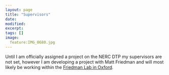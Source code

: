 ```yaml
---
layout: page
title: "Supervisors"
date: 
modified:
excerpt:
tags: []
image:
  feature:IMG_0680.jpg
---
```


Until I am officially assigned a project on the NERC DTP my supervisors are not set, however I am developing a project with Matt Friedman and will most likely be working within the [Friedman Lab in Oxford](https://sites.google.com/site/friedmanlaboxford/home).
